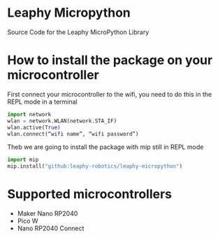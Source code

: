 # Leaphy Micropython
Source Code for the Leaphy MicroPython Library

# How to install the package on your microcontroller
First connect your microcontroller to the wifi, you need to do this in the REPL mode in a terminal
```py
import network
wlan = network.WLAN(network.STA_IF)
wlan.active(True)
wlan.connect(“wifi name”, “wifi password”)
```
Theb we are going to install the package with mip still in REPL mode
```py
import mip
mip.install("github:leaphy-robotics/leaphy-micropython")
```
# Supported microcontrollers
* Maker Nano RP2040
* Pico W
* Nano RP2040 Connect
